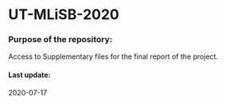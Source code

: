 # UT-MLiSB-2020

### Purpose of the repository:
Access to Supplementary files for the final report of the project.

#### Last update:
2020-07-17
